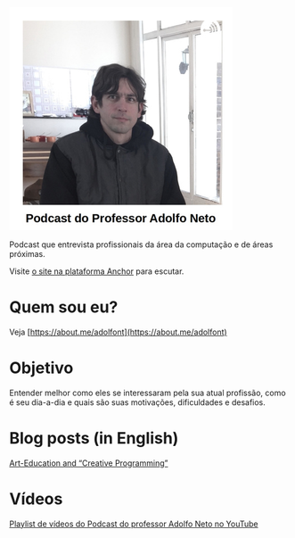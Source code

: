 ![logo](images/logo.jpg)

Podcast que entrevista profissionais da área da computação e de áreas próximas. 

Visite [o site na plataforma Anchor](https://anchor.fm/adolfont) para escutar.

# Quem sou eu?

Veja [https://about.me/adolfont](https://about.me/adolfont)

# Objetivo

Entender melhor como eles se interessaram pela sua atual profissão, como é seu dia-a-dia e quais são suas motivações, dificuldades e desafios.

# Blog posts (in English)

[Art-Education and “Creative Programming”](https://medium.com/@adolfont/art-education-and-creative-programming-72c91b5420b2)


# Vídeos

[Playlist de vídeos do Podcast do professor Adolfo Neto no YouTube](https://www.youtube.com/playlist?list=PLF5ttO8F-IsSl1zRpP521vBVWGsCeRbEy)

<html>
  <!-- Global site tag (gtag.js) - Google Analytics -->
<script async src="https://www.googletagmanager.com/gtag/js?id=UA-176064736-1"></script>
<script>
  window.dataLayer = window.dataLayer || [];
  function gtag(){dataLayer.push(arguments);}
  gtag('js', new Date());

  gtag('config', 'UA-176064736-1');
</script>

</html>
